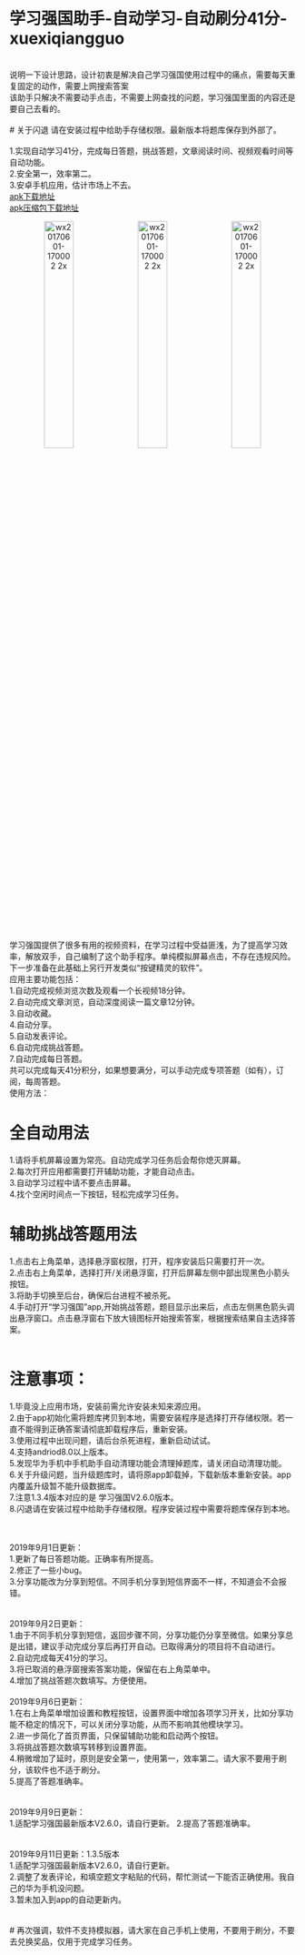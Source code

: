 # 学习强国助手-自动学习-自动刷分41分-xuexiqiangguo

<br>
说明一下设计思路，设计初衷是解决自己学习强国使用过程中的痛点，需要每天重复固定的动作，需要上网搜索答案<br>
该助手只解决不需要动手点击，不需要上网查找的问题，学习强国里面的内容还是要自己去看的。<br>
<br>
# 关于闪退
请在安装过程中给助手存储权限。最新版本将题库保存到外部了。
<br>
<br>
1.实现自动学习41分，完成每日答题，挑战答题，文章阅读时间、视频观看时间等自动功能。<br>
2.安全第一，效率第二。<br>
3.安卓手机应用，估计市场上不去。<br>
<a href="https://raw.githubusercontent.com/studyhelperhelper/studyhelper/master/studyhelper.apk">apk下载地址</a><br/>
<a href="https://raw.githubusercontent.com/studyhelperhelper/studyhelper/master/studyhelper.rar">apk压缩包下载地址</a><br/>


<p align="center">
<img width=32% alt="wx20170601-170002 2x" src="slt001.jpg"> <img width=32% alt="wx20170601-170002 2x" src="slt003.jpg">  <img width=32% alt="wx20170601-170002 2x" src="slt004.jpg">
</p>

学习强国提供了很多有用的视频资料，在学习过程中受益匪浅，为了提高学习效率，解放双手，自己编制了这个助手程序。单纯模拟屏幕点击，不存在违规风险。下一步准备在此基础上另行开发类似“按键精灵的软件”。<br>
应用主要功能包括：<br>
1.自动完成视频浏览次数及观看一个长视频18分钟。<br>
2.自动完成文章浏览，自动深度阅读一篇文章12分钟。<br>
3.自动收藏。<br>
4.自动分享。<br>
5.自动发表评论。<br>
6.自动完成挑战答题。<br>
7.自动完成每日答题。<br>
共可以完成每天41分积分，如果想要满分，可以手动完成专项答题（如有），订阅，每周答题。<br>
使用方法：<br>
# 全自动用法<br>
1.请将手机屏幕设置为常亮。自动完成学习任务后会帮你熄灭屏幕。<br>
2.每次打开应用都需要打开辅助功能，才能自动点击。<br>
3.自动学习过程中请不要点击屏幕。<br>
4.找个空闲时间点一下按钮，轻松完成学习任务。<br>
# 辅助挑战答题用法<br>
1.点击右上角菜单，选择悬浮窗权限，打开，程序安装后只需要打开一次。<br>
2.点击右上角菜单，选择打开/关闭悬浮窗，打开后屏幕左侧中部出现黑色小箭头按钮。<br>
3.将助手切换至后台，确保后台进程不被杀死。<br>
4.手动打开“学习强国”app,开始挑战答题，题目显示出来后，点击左侧黑色箭头调出悬浮窗口。点击悬浮窗右下放大镜图标开始搜索答案，根据搜索结果自主选择答案。<br><br>
# 注意事项：<br>
1.毕竟没上应用市场，安装前需允许安装未知来源应用。<br>
2.由于app初始化需将题库拷贝到本地，需要安装程序是选择打开存储权限。若一直不能得到正确答案请彻底卸载程序后，重新安装。<br>
3.使用过程中出现问题，请后台杀死进程，重新启动试试。<br>
4.支持andriod8.0以上版本。<br>
5.发现华为手机中手机助手自动清理功能会清理掉题库，请关闭自动清理功能。<br>
6.关于升级问题，当升级题库时，请将原app卸载掉，下载新版本重新安装。app内覆盖升级暂不能升级数据库。<br>
7.注意1.3.4版本对应的是  学习强国V2.6.0版本。<br>
8.闪退请在安装过程中给助手存储权限。程序安装过程中需要将题库保存到本地。

<br>
<br>
2019年9月1日更新：<br>
1.更新了每日答题功能。正确率有所提高。<br>
2.修正了一些小bug。<br>
3.分享功能改为分享到短信。不同手机分享到短信界面不一样，不知道会不会报错。<br>
<br><br>
2019年9月2日更新：<br>
1.由于不同手机分享到短信，返回步骤不同，分享功能仍分享至微信。如果分享总是出错，建议手动完成分享后再打开自动。已取得满分的项目将不自动进行。<br>
2.自动完成每天41分的学习。<br>
3.将已取消的悬浮窗搜索答案功能，保留在右上角菜单中。<br>
4.增加了挑战答题次数填写。方便使用。
<br><br>
2019年9月6日更新：<br>
1.在右上角菜单增加设置和教程按钮，设置界面中增加各项学习开关，比如分享功能不稳定的情况下，可以关闭分享功能，从而不影响其他模块学习。<br>
2.进一步简化了首页界面，只保留辅助功能和启动两个按钮。<br>
3.将挑战答题次数填写转移到设置界面。<br>
4.稍微增加了延时，原则是安全第一，使用第一，效率第二。请大家不要用于刷分，该软件也不适于刷分。<br>
5.提高了答题准确率。<br>
<br>
<br>
2019年9月9日更新：<br>
1.适配学习强国最新版本V2.6.0，请自行更新。
2.提高了答题准确率。<br>
<br>
<br>
2019年9月11日更新：1.3.5版本<br>
1.适配学习强国最新版本V2.6.0，请自行更新。<br>
2.调整了发表评论，和填空题文字粘贴的代码，帮忙测试一下能否正确使用。我自己的华为手机没问题。<br>
3.暂未加入到app的自动更新内。<br>
<br>
<br>
# 再次强调，软件不支持模拟器，请大家在自己手机上使用，不要用于刷分，不要去兑换奖品，仅用于完成学习任务。<br>

